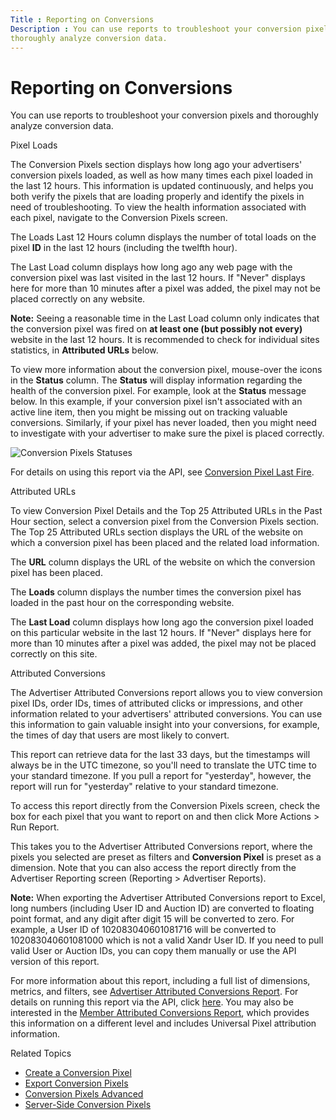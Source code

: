 ```yaml
---
Title : Reporting on Conversions
Description : You can use reports to troubleshoot your conversion pixels and
thoroughly analyze conversion data.
---
```



# Reporting on Conversions





You can use reports to troubleshoot your conversion pixels and
thoroughly analyze conversion data.

Pixel Loads

The Conversion Pixels section displays
how long ago your advertisers' conversion pixels loaded, as well as how
many times each pixel loaded in the last 12 hours. This information is
updated continuously, and helps you both verify the pixels that are
loading properly and identify the pixels in need of troubleshooting. To
view the health information associated with each pixel, navigate to the
Conversion Pixels screen.

The Loads Last 12 Hours column
displays the number of total loads on the pixel **ID** in the last 12
hours (including the twelfth hour).

The Last Load column displays how long
ago any web page with the conversion pixel was last visited in the last
12 hours. If "Never" displays here for more than 10 minutes after a
pixel was added, the pixel may not be placed correctly on any website.



<b>Note:</b> Seeing a reasonable time in the
Last Load column only indicates that
the conversion pixel was fired on **at least one (but possibly not
every)** website in the last 12 hours. It is recommended to check for
individual sites statistics, in **Attributed URLs** below.



To view more information about the conversion pixel, mouse-over the
icons in the **Status** column.
The **Status** will display information regarding the health of the
conversion pixel. For example, look at the **Status** message below. In
this example, if your conversion pixel isn't associated with an active
line item, then you might be missing out on tracking valuable
conversions. Similarly, if your pixel has never loaded, then you might
need to investigate with your advertiser to make sure the pixel is
placed correctly.

![Conversion Pixels Statuses](media/ConversionPixels_Statuses.png)


For details on using this report via the API, see <a
href="xandr-api/conversion-pixel-last-fire.md"
class="xref" target="_blank">Conversion Pixel Last Fire</a>.

Attributed URLs

To view Conversion Pixel Details and
the Top 25 Attributed URLs in the Past
Hour section, select a conversion pixel from the
Conversion Pixels section.
The Top 25 Attributed URLs section
displays the URL of the website on which a conversion pixel has been
placed and the related load information.

The **URL** column displays the
URL of the website on which the conversion pixel has been placed.

The **Loads** column displays the
number times the conversion pixel has loaded in the past hour on the
corresponding website.

The **Last Load** column displays
how long ago the conversion pixel loaded on this particular website in
the last 12 hours. If "Never" displays here for more than 10 minutes
after a pixel was added, the pixel may not be placed correctly on this
site.

Attributed Conversions

The Advertiser Attributed Conversions report allows you to view
conversion pixel IDs, order IDs, times of attributed clicks or
impressions, and other information related to your advertisers'
attributed conversions. You can use this information to gain valuable
insight into your conversions, for example, the times of day that users
are most likely to convert.

This report can retrieve data for the last 33 days, but the timestamps
will always be in the UTC timezone, so you'll need to translate the UTC
time to your standard timezone. If you pull a report for "yesterday",
however, the report will run for "yesterday" relative to your standard
timezone.

To access this report directly from the
Conversion Pixels screen, check the
box for each pixel that you want to report on and then click
More Actions
 \>  Run Report.

This takes you to the Advertiser Attributed Conversions report, where
the pixels you selected are preset as filters and **Conversion Pixel**
is preset as a dimension. Note that you can also access the report
directly from the Advertiser
Reporting screen
(Reporting
\>  Advertiser Reports).



<b>Note:</b> When exporting the Advertiser
Attributed Conversions report to Excel, long numbers (including User ID
and Auction ID) are converted to floating point format, and any digit
after digit 15 will be converted to zero. For example, a User ID of
102083040601081716 will be converted to 102083040601081000 which is not
a valid Xandr User ID. If you need to pull valid
User or Auction IDs, you can copy them manually or use the API version
of this report.



For more information about this report, including a full list of
dimensions, metrics, and filters, see
<a href="advertiser-attributed-conversions-report.md"
class="xref">Advertiser Attributed Conversions Report</a>. For details
on running this report via the API, click <a
href="xandr-api/attributed-conversions.md"
class="xref" target="_blank">here</a>. You may also be interested in the
<a href="member-attributed-conversions-report.md" class="xref">Member
Attributed Conversions Report</a>, which provides this information on a
different level and includes Universal Pixel attribution information.





Related Topics

- <a href="create-a-conversion-pixel.md" class="xref">Create a
  Conversion Pixel</a>
- <a href="export-conversion-pixels.md" class="xref">Export Conversion
  Pixels</a>
- <a href="conversion-pixels-advanced.md" class="xref">Conversion Pixels
  Advanced</a>
- <a href="server-side-conversion-pixels.md" class="xref">Server-Side
  Conversion Pixels</a>






